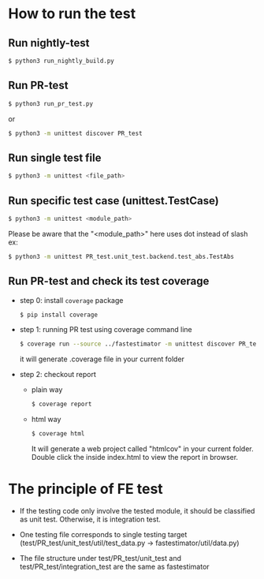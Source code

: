 # How to run the test
## Run nightly-test

```bash
$ python3 run_nightly_build.py
```

## Run PR-test

```bash
$ python3 run_pr_test.py
```

or

```bash
$ python3 -m unittest discover PR_test
```

## Run single test file

```bash
$ python3 -m unittest <file_path>
```

## Run specific test case (unittest.TestCase)

```bash
$ python3 -m unittest <module_path>
```

Please be aware that the "<module_path>" here uses dot instead of slash
ex:

```bash
$ python3 -m unittest PR_test.unit_test.backend.test_abs.TestAbs
```

## Run PR-test and check its test coverage

* step 0: install `coverage` package
    ```bash
    $ pip install coverage
    ```

* step 1: running PR test using coverage command line

    ```bash
    $ coverage run --source ../fastestimator -m unittest discover PR_test
    ```

    it will generate .coverage file in your current folder

* step 2: checkout report
    * plain way

        ```bash
        $ coverage report
        ```

    * html way

        ```bash
        $ coverage html
        ```

        It will generate a web project called "htmlcov" in your current folder.
        Double click the inside index.html to view the report in browser.

# The principle of FE test
* If the testing code only involve the tested module, it should be classified as unit test. Otherwise, it is integration
test.

* One testing file corresponds to single testing target (test/PR_test/unit_test/util/test_data.py -> fastestimator/util/data.py)

* The file structure under test/PR_test/unit_test and test/PR_test/integration_test are the same as fastestimator